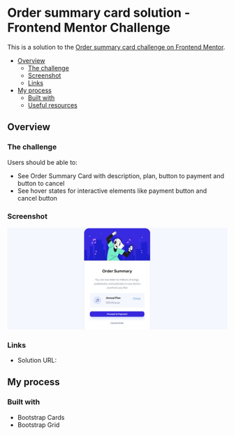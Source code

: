 # Order summary card solution - Frontend Mentor Challenge

This is a solution to the [Order summary card challenge on Frontend Mentor](https://www.frontendmentor.io/challenges/order-summary-component-QlPmajDUj).

- [Overview](#overview)
  - [The challenge](#the-challenge)
  - [Screenshot](#screenshot)
  - [Links](#links)
- [My process](#my-process)
  - [Built with](#built-with)
  - [Useful resources](#useful-resources)


## Overview

### The challenge

Users should be able to:
- See Order Summary Card with description, plan, button to payment and button to cancel
- See hover states for interactive elements like payment button and cancel button

### Screenshot

![](./screenshot.jpg)

### Links

- Solution URL: 

## My process

### Built with

- Bootstrap Cards
- Bootstrap Grid


